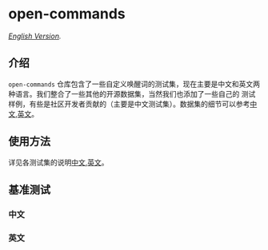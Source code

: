 # open-commands

*[English Version](README.md).*

## 介绍

`open-commands` 仓库包含了一些自定义唤醒词的测试集，现在主要是中文和英文两种语言。我们整合了一些其他的开源数据集，当然我们也添加了一些自己的
测试样例，有些是社区开发者贡献的（主要是中文测试集）。数据集的细节可以参考[中文](./CN/README.md),[英文](./EN/README.md)。

## 使用方法

详见各测试集的说明[中文](./CN/README.md),[英文](./EN/README.md)。


## 基准测试

### 中文



### 英文
